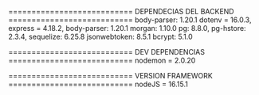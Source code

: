 


=========================== DEPENDECIAS DEL BACKEND ===========================
body-parser: 1.20.1
dotenv = 16.0.3,
express = 4.18.2,
body-parser: 1.20.1
morgan: 1.10.0
pg: 8.8.0,
pg-hstore: 2.3.4,
sequelize: 6.25.8
jsonwebtoken: 8.5.1
bcrypt: 5.1.0

=========================== DEV DEPENDENCIAS ===========================
nodemon = 2.0.20

=========================== VERSION FRAMEWORK ===========================
nodeJS = 16.15.1